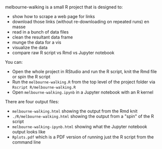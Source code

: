 melbourne-walking is a small R project that is designed to:

-   show how to scrape a web page for links
-   download those links (without re-downloading on repeated runs) en masse
-   read in a bunch of data files
-   clean the resultant data frame
-   munge the data for a vis
-   visualize the data
-   compare raw R script vs Rmd vs Jupyter notebook

You can:

-   Open the whole project in RStudio and run the R script, knit the Rmd file or spin the R script
-   Run the `melbourne-walking.R` from the top level of the project folder via `Rscript R/melbourne-walking.R`
-   Open `melbourne-walking.ipynb` in a Jupyter notebook with an R kernel

There are four output files:

-   `melbourne-walking.html` showing the output from the Rmd knit
-   `./R/melbourne-walking.html` showing the output from a "spin" of the R script
-   `melbourne-walking-ipynb.html` showing what the Jupyter notebook output looks like
-   `Rplots.pdf` which is a PDF version of running just the R script from the command line
